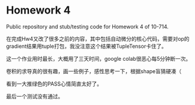 # Homework 4
Public repository and stub/testing code for Homework 4 of 10-714.

在完成Hw4又改了很多之前的内容，其中包括自动微分的核心代码，需要对op的gradient结果用tuple打包，我没注意这个结果被TupleTensor卡住了。

这一个作业用时最长，大概用了三天时间，google colab很恶心每5分钟断一次。

卷积的求导真的很有趣，画一些例子，感性思考一下，根据shape盲猜硬凑（

看到一大推绿色的PASS心情简直太好了。

最后一个测试没有通过。

